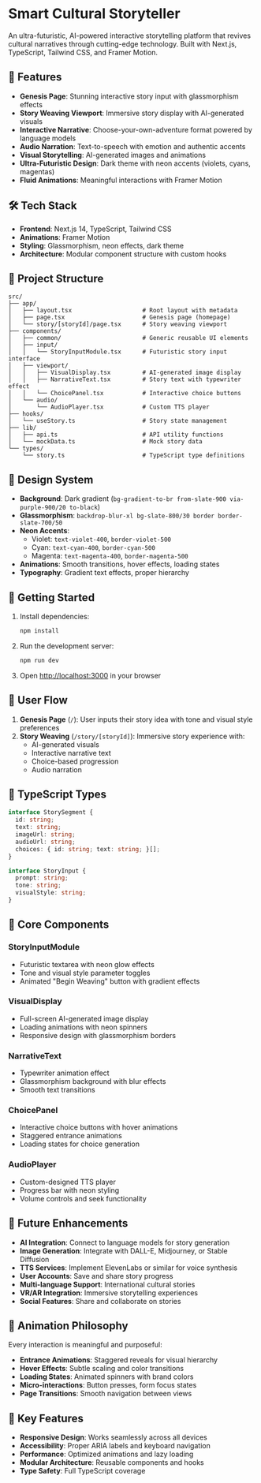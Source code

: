 # Smart Cultural Storyteller

An ultra-futuristic, AI-powered interactive storytelling platform that revives cultural narratives through cutting-edge technology. Built with Next.js, TypeScript, Tailwind CSS, and Framer Motion.

## 🚀 Features

- **Genesis Page**: Stunning interactive story input with glassmorphism effects
- **Story Weaving Viewport**: Immersive story display with AI-generated visuals
- **Interactive Narrative**: Choose-your-own-adventure format powered by language models
- **Audio Narration**: Text-to-speech with emotion and authentic accents
- **Visual Storytelling**: AI-generated images and animations
- **Ultra-Futuristic Design**: Dark theme with neon accents (violets, cyans, magentas)
- **Fluid Animations**: Meaningful interactions with Framer Motion

## 🛠 Tech Stack

- **Frontend**: Next.js 14, TypeScript, Tailwind CSS
- **Animations**: Framer Motion
- **Styling**: Glassmorphism, neon effects, dark theme
- **Architecture**: Modular component structure with custom hooks

## 📁 Project Structure

```
src/
├── app/
│   ├── layout.tsx                    # Root layout with metadata
│   ├── page.tsx                      # Genesis page (homepage)
│   └── story/[storyId]/page.tsx      # Story weaving viewport
├── components/
│   ├── common/                       # Generic reusable UI elements
│   ├── input/
│   │   └── StoryInputModule.tsx      # Futuristic story input interface
│   ├── viewport/
│   │   ├── VisualDisplay.tsx         # AI-generated image display
│   │   ├── NarrativeText.tsx         # Story text with typewriter effect
│   │   └── ChoicePanel.tsx           # Interactive choice buttons
│   └── audio/
│       └── AudioPlayer.tsx           # Custom TTS player
├── hooks/
│   └── useStory.ts                   # Story state management
├── lib/
│   ├── api.ts                        # API utility functions
│   └── mockData.ts                   # Mock story data
└── types/
    └── story.ts                      # TypeScript type definitions
```

## 🎨 Design System

- **Background**: Dark gradient (`bg-gradient-to-br from-slate-900 via-purple-900/20 to-black`)
- **Glassmorphism**: `backdrop-blur-xl bg-slate-800/30 border border-slate-700/50`
- **Neon Accents**: 
  - Violet: `text-violet-400`, `border-violet-500`
  - Cyan: `text-cyan-400`, `border-cyan-500`
  - Magenta: `text-magenta-400`, `border-magenta-500`
- **Animations**: Smooth transitions, hover effects, loading states
- **Typography**: Gradient text effects, proper hierarchy

## 🚀 Getting Started

1. Install dependencies:
   ```bash
   npm install
   ```

2. Run the development server:
   ```bash
   npm run dev
   ```

3. Open [http://localhost:3000](http://localhost:3000) in your browser

## 📖 User Flow

1. **Genesis Page** (`/`): User inputs their story idea with tone and visual style preferences
2. **Story Weaving** (`/story/[storyId]`): Immersive story experience with:
   - AI-generated visuals
   - Interactive narrative text
   - Choice-based progression
   - Audio narration

## 🔧 TypeScript Types

```typescript
interface StorySegment {
  id: string;
  text: string;
  imageUrl: string;
  audioUrl: string;
  choices: { id: string; text: string; }[];
}

interface StoryInput {
  prompt: string;
  tone: string;
  visualStyle: string;
}
```

## 🎯 Core Components

### StoryInputModule
- Futuristic textarea with neon glow effects
- Tone and visual style parameter toggles
- Animated "Begin Weaving" button with gradient effects

### VisualDisplay
- Full-screen AI-generated image display
- Loading animations with neon spinners
- Responsive design with glassmorphism borders

### NarrativeText
- Typewriter animation effect
- Glassmorphism background with blur effects
- Smooth text transitions

### ChoicePanel
- Interactive choice buttons with hover animations
- Staggered entrance animations
- Loading states for choice generation

### AudioPlayer
- Custom-designed TTS player
- Progress bar with neon styling
- Volume controls and seek functionality

## 🔮 Future Enhancements

- **AI Integration**: Connect to language models for story generation
- **Image Generation**: Integrate with DALL-E, Midjourney, or Stable Diffusion
- **TTS Services**: Implement ElevenLabs or similar for voice synthesis
- **User Accounts**: Save and share story progress
- **Multi-language Support**: International cultural stories
- **VR/AR Integration**: Immersive storytelling experiences
- **Social Features**: Share and collaborate on stories

## 🎨 Animation Philosophy

Every interaction is meaningful and purposeful:
- **Entrance Animations**: Staggered reveals for visual hierarchy
- **Hover Effects**: Subtle scaling and color transitions
- **Loading States**: Animated spinners with brand colors
- **Micro-interactions**: Button presses, form focus states
- **Page Transitions**: Smooth navigation between views

## 🌟 Key Features

- **Responsive Design**: Works seamlessly across all devices
- **Accessibility**: Proper ARIA labels and keyboard navigation
- **Performance**: Optimized animations and lazy loading
- **Modular Architecture**: Reusable components and hooks
- **Type Safety**: Full TypeScript coverage
